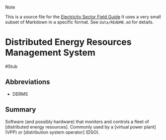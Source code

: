 > [!NOTE] 
> This is a source file for the [Electricity Sector Field Guide](https://grahamlea.github.io/Electricity-Sector-Field-Guide/)
> It uses a very small subset of Markdown in a specific format.
> See `data/README.md` for details.

# Distributed Energy Resources Management System
#Stub

## Abbreviations
- DERMS


## Summary

Software (and possibly hardware) that monitors and controls a fleet of [distributed energy resources].
Commonly used by a [virtual power plant] (VPP) or [distribution system operator] (DSO).

